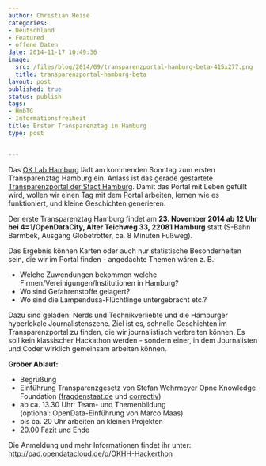 ```yaml
---
author: Christian Heise
categories:
- Deutschland
- Featured
- offene Daten
date: 2014-11-17 10:49:36
image:
  src: /files/blog/2014/09/transparenzportal-hamburg-beta-415x277.png
  title: transparenzportal-hamburg-beta
layout: post
published: true
status: publish
tags:
- HmbTG
- Informationsfreiheit
title: Erster Transparenztag in Hamburg
type: post


---
```


Das [OK Lab Hamburg](http://codefor.de/hamburg/index.html) lädt am kommenden Sonntag zum ersten Transparenztag Hamburg ein. Anlass ist das gerade gestartete [Transparenzportal der Stadt Hamburg](http://transparenz.hamburg.de/). Damit das Portal mit Leben gefüllt wird, wollen wir einen Tag mit dem Portal arbeiten, lernen wie es funktioniert, und kleine Geschichten generieren.

Der erste Transparenztag Hamburg findet am **23\. November 2014 ab 12 Uhr bei 4=1/OpenDataCity, Alter Teichweg 33, 22081 Hamburg** statt (S-Bahn Barmbek, Ausgang Globetrotter, ca. 8 Minuten Fußweg).

Das Ergebnis können Karten oder auch nur statistische Besonderheiten sein, die wir im Portal finden - angedachte Themen wären z. B.:

  * Welche Zuwendungen bekommen welche Firmen/Vereinigungen/Institutionen in Hamburg?
  * Wo sind Gefahrenstoffe gelagert?
  * Wo sind die Lampendusa-Flüchtlinge untergebracht etc.?

Dazu sind geladen: Nerds und Technikverliebte und die Hamburger hyperlokale Journalistenszene. Ziel ist es, schnelle Geschichten im Transparenzportal zu finden, die wir journalistisch verbreiten können. Es soll kein klassischer Hackathon werden - sondern einer, in dem Journalisten und Coder wirklich gemeinsam arbeiten können.

**Grober Ablauf:**

  * Begrüßung
  * Einführung Transparenzgesetz von Stefan Wehrmeyer Opne Knowledge Foundation ([fragdenstaat.de](http://fragdenstaat.de) und [correctiv](https://www.correctiv.org/))
  * ab ca. 13.30 Uhr: Team- und Themenbildung  
(optional: OpenData-Einführung von Marco Maas)
  * bis ca. 20 Uhr arbeiten an kleinen Projekten
  * 20.00 Fazit und Ende

Die Anmeldung und mehr Informationen findet ihr unter: <http://pad.opendatacloud.de/p/OKHH-Hackerthon>